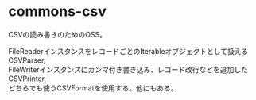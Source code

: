 # commons-csv
CSVの読み書きのためのOSS。  

FileReaderインスタンスをレコードごとのIterableオブジェクトとして扱えるCSVParser,  
FileWriterインスタンスにカンマ付き書き込み、レコード改行などを追加したCSVPrinter,  
どちらでも使うCSVFormatを使用する。他にもある。  
